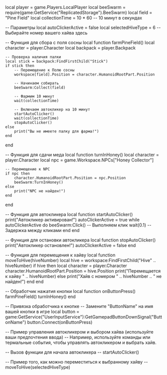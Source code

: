 local player = game.Players.LocalPlayer
local beeSwarm = require(game:GetService("ReplicatedStorage").BeeSwarm)
local field = "Pine Field"
local collectionTime = 10 * 60 -- 10 минут в секундах

-- Параметры
local autoClickerActive = false
local selectedHiveType = 6 -- Выбирайте номер вашего хайва здесь

-- Функция для сбора с поля сосны
local function farmPineField()
    local character = player.Character
    local backpack = player.Backpack

    -- Проверка наличия палки
    local stick = backpack:FindFirstChild("Stick")
    if stick then
        -- Перемещение к Полю сосны
        workspace[field].Position = character.HumanoidRootPart.Position

        -- Начинаем собирать
        beeSwarm:Collect(field)

        -- Фармим 10 минут
        wait(collectionTime)

        -- Включаем автокликер на 10 минут
        startAutoClicker()
        wait(collectionTime)
        stopAutoClicker()
    else
        print("Вы не имеете палку для фарма!")
    end
end

-- Функция для сдачи меда
local function turnInHoney()
    local character = player.Character
    local npc = game.Workspace.NPCs["Honey Collector"]

    -- Перемещение к NPC
    if npc then
        character.HumanoidRootPart.Position = npc.Position
        beeSwarm:TurnInHoney()
    else
        print("NPC не найден!")
    end
end

-- Функция для автокликера
local function startAutoClicker()
    print("Автокликер активирован!")
    autoClickerActive = true
    while autoClickerActive do
        beeSwarm:Click() -- Выполняем клик
        wait(0.1) -- Задержка между кликами
    end
end

-- Функция для остановки автокликера
local function stopAutoClicker()
    print("Автокликер остановлен!")
    autoClickerActive = false
end

-- Функция для перемещения к хайву
local function moveToHive(hiveNumber)
    local hive = workspace:FindFirstChild("Hive" .. hiveNumber)
    if hive then
        local character = player.Character
        character.HumanoidRootPart.Position = hive.Position
        print("Перемещается к хайву " .. hiveNumber)
    else
        print("Хайв с номером " .. hiveNumber .. " не найден!")
    end
end

-- Обработчик нажатия кнопки
local function onButtonPress()
    farmPineField()
    turnInHoney()
end

-- Привязка обработчика к кнопке
-- Замените "ButtonName" на имя вашей кнопки в игре
local button = game:GetService("UserInputService"):GetGamepadButtonDownSignal("ButtonName")
button.Connect(onButtonPress)

-- Пример управления автокликером и выбором хайва (используйте ваши предпочтения ввода)
-- Например, используйте команды или термальные события, чтобы управлять автокликером и выбрать хайв.

-- Вызов функции для начала автокликера
-- startAutoClicker()

-- Пример того, как можно переместиться к выбранному хайву
-- moveToHive(selectedHiveType)
